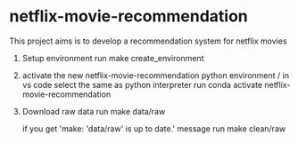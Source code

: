 # netflix-movie-recommendation
This project aims is to develop a recommendation system for netflix movies

1. Setup environment 
    run make create_environment

2. activate the new netflix-movie-recommendation python environment / in vs code select the same as python interpreter
    run conda activate netflix-movie-recommendation

3. Download raw data
    run make data/raw

    if you get 'make: 'data/raw' is up to date.' message
    run make clean/raw

